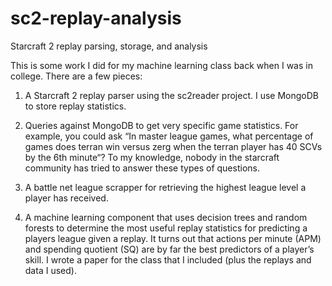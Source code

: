 # sc2-replay-analysis
Starcraft 2 replay parsing, storage, and analysis

This is some work I did for my machine learning class back when I was in college. There are a few pieces:

1) A Starcraft 2 replay parser using the sc2reader project. I use MongoDB to store replay statistics.

2) Queries against MongoDB to get very specific game statistics. For example, you could ask “In master league games, what percentage of games does terran win versus zerg when the terran player has 40 SCVs by the 6th minute“? To my knowledge, nobody in the starcraft community has tried to answer these types of questions.

3) A battle net league scrapper for retrieving the highest league level a player has received.

4) A machine learning component that uses decision trees and random forests to determine the most useful replay statistics for predicting a players league given a replay. It turns out that actions per minute (APM) and spending quotient (SQ) are by far the best predictors of a player’s skill. I wrote a paper for the class that I included (plus the replays and data I used).
